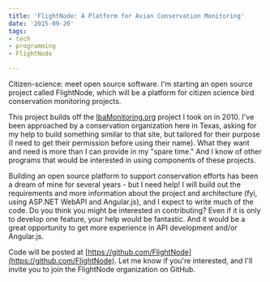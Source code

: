 ```yaml
---
title: 'FlightNode: A Platform for Avian Conservation Monitoring'
date: '2015-09-20'
tags:
- tech
- programming
- FlightNode

---
```


Citizen-science: meet open source software. I'm starting an open source project
called FlightNode, which will be a platform for citizen science bird
conservation monitoring projects.

This project builds off the [IbaMonitoring.org](http://www.ibamonitoring.org)
project I took on in 2010. I've been approached by a conservation organization
here in Texas, asking for my help to build something similar to that site, but
tailored for their purpose (I need to get their permission before using their
name). What they want and need is more than I can provide in my "spare time."
And I know of other programs that would be interested in using components of
these projects.

<!-- truncate -->

Building an open source platform to support conservation efforts has been a
dream of mine for several years - but I need help! I will build out the
requirements and more information about the project and architecture (fyi, using
ASP.NET WebAPI and Angular.js), and I expect to write much of the code. Do you
think you might be interested in contributing? Even if it is only to develop one
feature, your help would be fantastic. And it would be a great opportunity to
get more experience in API development and/or Angular.js.

Code will be posted at
[https://github.com/FlightNode](https://github.com/FlightNode). Let me know if
you're interested, and I'll invite you to join the FlightNode organization on
GitHub.
